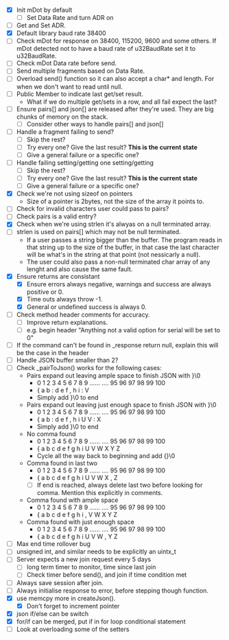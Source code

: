 - [x] Init mDot by default
   - [ ] Set Data Rate and turn ADR on
- [ ] Get and Set ADR.
- [x] Default library baud rate 38400
- [ ] Check mDot for response on 38400, 115200, 9600 and some others. If mDot detected not to have a baud rate of u32BaudRate set it to u32BaudRate.
- [ ] Check mDot Data rate before send.
- [ ] Send multiple fragments based on Data Rate.
- [ ] Overload send() function so it can also accept a char* and length. For when we don't want to read until null.
- [ ] Public Member to indicate last get/set result.
   * What if we do multiple get/sets in a row, and all fail expect the last?
- [ ] Ensure pairs[] and json[] are released after they're used. They are big chunks of memory on the stack.
   - [ ] Consider other ways to handle pairs[] and json[]
- [ ] Handle a fragment failing to send?
   - [ ] Skip the rest?
   - [ ] Try every one? Give the last result? **This is the current state**
   - [ ] Give a general failure or a specific one?
- [ ] Handle failing setting/getting one setting/getting
   - [ ] Skip the rest?
   - [ ] Try every one? Give the last result? **This is the current state**
   - [ ] Give a general failure or a specific one?
- [x] Check we're not using sizeof on pointers
   * Size of a pointer is 2bytes, not the size of the array it points to.
- [ ] Check for invalid characters user could pass to pairs?
- [ ] Check pairs is a valid entry?
- [x] Check when we're using strlen it's alwyas on a null terminated array.
- [ ] strlen is used on pairs[] which may not be null terminated.
   * If a user passes a string bigger than the buffer. The program reads in that string up to the size of the buffer, in that case the last character will be what's in the string at that point (not nessicarly a null).
   * The user could also pass a non-null terminated char array of any lenght and also cause the same fault.
- [x] Ensure returns are consistant
   - [x] Ensure errors always negative, warnings and success are always positive or 0.
   - [x] Time outs always throw -1.
   - [x] General or undefined success is always 0.
- [ ] Check method header comments for accuracy.
   - [ ] Improve return explanations.
   - [ ] e.g. begin header "Anything not a valid option for serial will be set to 0"
- [ ] If the command can't be found in _response return null, explain this will be the case in the header
- [ ] Handle JSON buffer smaller than 2?
- [ ] Check _pairToJson() works for the following cases:
   * Pairs expand out leaving ample space to finish JSON with }\0
     + 0 1 2 3 4 5 6 7 8 9 ...... .... 95 96 97 98 99 100
     + { a b : d e f , h i             :  V
	 + Simply add }\0 to end
   * Pairs expand out leaving just enough space to finish JSON with }\0
     + 0 1 2 3 4 5 6 7 8 9 ...... .... 95 96 97 98 99 100
     + { a b : d e f , h i             U  V  :  X
	 + Simply add }\0 to end
   * No comma found
     + 0 1 2 3 4 5 6 7 8 9 ...... .... 95 96 97 98 99 100
     + { a b c d e f g h i             U  V  W  X  Y  Z
	 + Cycle all the way back to beginning and add {}\0
   * Comma found in last two 
     + 0 1 2 3 4 5 6 7 8 9 ...... .... 95 96 97 98 99 100
     + { a b c d e f g h i             U  V  W  X  ,  Z
	 - [ ] If end is reached, always delete last two before looking for comma. Mention this explicitly in comments.
   * Comma found with ample space
     + 0 1 2 3 4 5 6 7 8 9 ...... .... 95 96 97 98 99 100
     + { a b c d e f g h i             ,  V  W  X  Y  Z
   * Comma found with just enough space
     + 0 1 2 3 4 5 6 7 8 9 ...... .... 95 96 97 98 99 100
     + { a b c d e f g h i             U  V  W  ,  Y  Z
- [ ] Max end time rollover bug
- [ ] unsigned int, and similar needs to be explicitly an uintx_t
- [ ] Server expects a new join request every 5 days
   - [ ] long term timer to monitor, time since last join
   - [ ] Check timer before send(), and join if time condition met
- [ ] Always save session after join.
- [ ] Always initialise response to error, before stepping though function.
- [x] use memcpy more in createJson().
   - [x] Don't forget to increment pointer
- [X] json if/else can be switch
- [X] for/if can be merged, put if in for loop conditional statement
- [ ] Look at overloading some of the setters